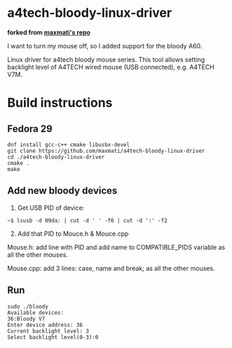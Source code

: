 # a4tech-bloody-linux-driver

**forked from [maxmati's repo](https://github.com/maxmati/a4tech-bloody-linux-driver)**

I want to turn my mouse off, so I added support for the bloody A60.


Linux driver for a4tech bloody mouse series.
This tool allows setting backlight level of A4TECH wired mouse (USB connected), e.g. A4TECH V7M.

# Build instructions
## Fedora 29
```
dnf install gcc-c++ cmake libusbx-devel
git clone https://github.com/maxmati/a4tech-bloody-linux-driver
cd ./a4tech-bloody-linux-driver
cmake .
make
```

## Add new bloody devices

1. Get USB PID of device:
```
~$ lsusb -d 09da: | cut -d ' ' -f6 | cut -d ':' -f2
```

2. Add that PID to Mouce.h & Mouce.cpp

Mouse.h: add line with PID and add name to COMPATIBLE_PIDS variable as all the other mouses.

Mouse.cpp: add 3 lines: case, name and break; as all the other mouses.


## Run
```
sudo ./bloody
Available devices:
36:Bloody V7
Enter device address: 36
Current backlight level: 3
Select backlight level(0-3):0
```
